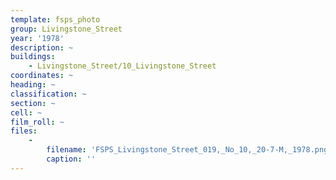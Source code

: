 ```yaml
---
template: fsps_photo
group: Livingstone_Street
year: '1978'
description: ~
buildings:
    - Livingstone_Street/10_Livingstone_Street
coordinates: ~
heading: ~
classification: ~
section: ~
cell: ~
film_roll: ~
files:
    -
        filename: 'FSPS_Livingstone_Street_019,_No_10,_20-7-M,_1978.png'
        caption: ''
---
```

